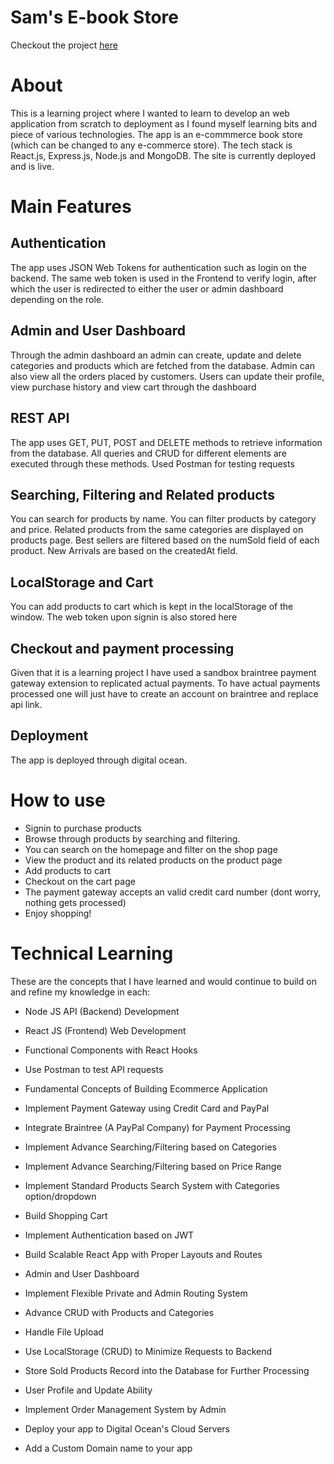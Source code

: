 # Sam's E-book Store

Checkout the project [here](http://samraaj.xyz/)

# About
This is a learning project where I wanted to learn to develop an web application from scratch to deployment as I found myself learning bits and piece of various technologies. The app is an e-commmerce book store (which can be changed to any e-commerce store). The tech stack is React.js, Express.js, Node.js and MongoDB. The site is currently deployed and is live. 

# Main Features

## Authentication

The app uses JSON Web Tokens for authentication such as login on the backend. The same web token is used in the Frontend to verify login, after which the user is redirected to either the user or admin dashboard depending on the role. 



## Admin and User Dashboard
Through the admin dashboard an admin can create, update and delete categories and products which are fetched from the database. Admin can also view all the orders placed by customers. Users can update their profile, view purchase history and view cart through the dashboard

## REST API

The app uses GET, PUT, POST and DELETE methods to retrieve information from the database. All queries and CRUD for different elements are executed through these methods. Used Postman for testing requests

## Searching, Filtering and Related products
You can search for products by name. You can filter products by category and price. Related products from the same categories are displayed on products page. Best sellers are filtered based on the numSold field of each product. New Arrivals are based on the createdAt field.


## LocalStorage and Cart
You can add products to cart which is kept in the localStorage of the window. The web token upon signin is also stored here

## Checkout and payment processing 

Given that it is a learning project I have used a sandbox braintree payment gateway extension to replicated actual payments. To have actual payments processed one will just have to create an account on braintree and replace api link.

## Deployment

The app is deployed through digital ocean. 


# How to use

- Signin to purchase products
- Browse through products by searching and filtering. 
- You can search on the homepage and filter on the shop page
- View the product and its related products on the product page
- Add products to cart
- Checkout on the cart page
- The payment gateway accepts an valid credit card number (dont worry, nothing gets processed)
- Enjoy shopping!




# Technical Learning

These are the concepts that I have learned and would continue to build on and refine my knowledge in each: 


-   Node JS API (Backend) Development
    
-   React JS (Frontend) Web Development
    
-   Functional Components with React Hooks
- Use Postman to test API requests
    
-   Fundamental Concepts of Building Ecommerce Application
    
-   Implement Payment Gateway using Credit Card and PayPal
    
-   Integrate Braintree (A PayPal Company) for Payment Processing
    
-   Implement Advance Searching/Filtering based on Categories
    
-   Implement Advance Searching/Filtering based on Price Range
    
-   Implement Standard Products Search System with Categories option/dropdown
    
-   Build Shopping Cart
    
-   Implement Authentication based on JWT
    
-   Build Scalable React App with Proper Layouts and Routes
    
-   Admin and User Dashboard
    
-   Implement Flexible Private and Admin Routing System
    
-   Advance CRUD with Products and Categories
    
-   Handle File Upload
    
-   Use LocalStorage (CRUD) to Minimize Requests to Backend
    
-   Store Sold Products Record into the Database for Further Processing
    
-   User Profile and Update Ability
    
-   Implement Order Management System by Admin
    
-   Deploy your app to Digital Ocean's Cloud Servers
    
-   Add a Custom Domain name to your app
    



